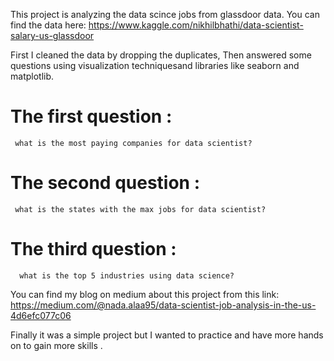 This project is analyzing the data scince jobs from glassdoor data.
You can find the data here: 
                  https://www.kaggle.com/nikhilbhathi/data-scientist-salary-us-glassdoor
                  
First I cleaned the data by dropping the duplicates, Then answered some questions using visualization techniquesand libraries like seaborn and matplotlib.
  # The first question : 
     what is the most paying companies for data scientist?
   # The second question : 
     what is the states with the max jobs for data scientist?
  # The third question : 
      what is the top 5 industries using data science?
      
 You can find my blog on medium about this project from this link:
                 https://medium.com/@nada.alaa95/data-scientist-job-analysis-in-the-us-4d6efc077c06
  
Finally it was a simple project but I wanted to practice and have more hands on to gain more skills .
